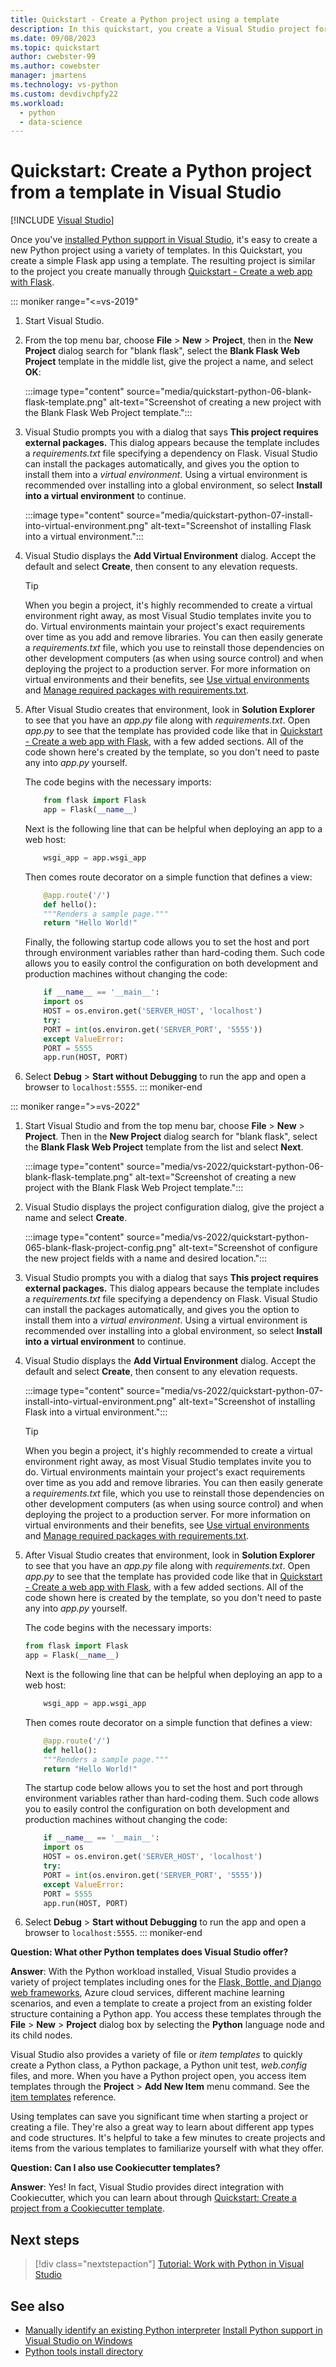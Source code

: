 ```yaml
---
title: Quickstart - Create a Python project using a template
description: In this quickstart, you create a Visual Studio project for Python using the built-in template for a basic Flask app.
ms.date: 09/08/2023
ms.topic: quickstart
author: cwebster-99
ms.author: cowebster
manager: jmartens
ms.technology: vs-python
ms.custom: devdivchpfy22
ms.workload:
  - python
  - data-science
---
```


# Quickstart: Create a Python project from a template in Visual Studio

[!INCLUDE [Visual Studio](~/includes/applies-to-version/vs-windows-only.md)]

Once you've [installed Python support in Visual Studio](installing-python-support-in-visual-studio.md), it's easy to create a new Python project using a variety of templates. In this Quickstart, you create a simple Flask app using a template. The resulting project is similar to the project you create manually through [Quickstart - Create a web app with Flask](../ide/quickstart-python.md).

::: moniker range="<=vs-2019"

1. Start Visual Studio.
1. From the top menu bar, choose **File** > **New** > **Project**, then in the **New Project** dialog search for "blank flask", select the **Blank Flask Web Project** template in the middle list, give the project a name, and select **OK**:

   :::image type="content" source="media/quickstart-python-06-blank-flask-template.png" alt-text="Screenshot of creating a new project with the Blank Flask Web Project template.":::

1. Visual Studio prompts you with a dialog that says **This project requires external packages.** This dialog appears because the template includes a _requirements.txt_ file specifying a dependency on Flask. Visual Studio can install the packages automatically, and gives you the option to install them into a _virtual environment_. Using a virtual environment is recommended over installing into a global environment, so select **Install into a virtual environment** to continue.

   :::image type="content" source="media/quickstart-python-07-install-into-virtual-environment.png" alt-text="Screenshot of installing Flask into a virtual environment.":::

1. Visual Studio displays the **Add Virtual Environment** dialog. Accept the default and select **Create**, then consent to any elevation requests.

   > [!Tip]
   > When you begin a project, it's highly recommended to create a virtual environment right away, as most Visual Studio templates invite you to do. Virtual environments maintain your project's exact requirements over time as you add and remove libraries. You can then easily generate a _requirements.txt_ file, which you use to reinstall those dependencies on other development computers (as when using source control) and when deploying the project to a production server. For more information on virtual environments and their benefits, see [Use virtual environments](../python/selecting-a-python-environment-for-a-project.md#use-virtual-environments) and [Manage required packages with requirements.txt](../python/managing-required-packages-with-requirements-txt.md).

1. After Visual Studio creates that environment, look in **Solution Explorer** to see that you have an _app.py_ file along with _requirements.txt_. Open _app.py_ to see that the template has provided code like that in [Quickstart - Create a web app with Flask](../ide/quickstart-python.md), with a few added sections. All of the code shown here's created by the template, so you don't need to paste any into _app.py_ yourself.

   The code begins with the necessary imports:

   ```python
       from flask import Flask
       app = Flask(__name__)
   ```

   Next is the following line that can be helpful when deploying an app to a web host:

   ```python
       wsgi_app = app.wsgi_app
   ```

   Then comes route decorator on a simple function that defines a view:

   ```python
       @app.route('/')
       def hello():
       """Renders a sample page."""
       return "Hello World!"
   ```

   Finally, the following startup code allows you to set the host and port through environment variables rather than hard-coding them. Such code allows you to easily control the configuration on both development and production machines without changing the code:

   ```python
       if __name__ == '__main__':
       import os
       HOST = os.environ.get('SERVER_HOST', 'localhost')
       try:
       PORT = int(os.environ.get('SERVER_PORT', '5555'))
       except ValueError:
       PORT = 5555
       app.run(HOST, PORT)
   ```

1. Select **Debug** > **Start without Debugging** to run the app and open a browser to `localhost:5555`.
   ::: moniker-end

::: moniker range=">=vs-2022"

1. Start Visual Studio and from the top menu bar, choose **File** > **New** > **Project**. Then in the **New Project** dialog search for "blank flask", select the **Blank Flask Web Project** template from the list and select **Next**.

   :::image type="content" source="media/vs-2022/quickstart-python-06-blank-flask-template.png" alt-text="Screenshot of creating a new project with the Blank Flask Web Project template.":::

1. Visual Studio displays the project configuration dialog, give the project a name and select **Create**.

   :::image type="content" source="media/vs-2022/quickstart-python-065-blank-flask-project-config.png" alt-text="Screenshot of configure the new project fields with a name and desired location.":::

1. Visual Studio prompts you with a dialog that says **This project requires external packages.** This dialog appears because the template includes a _requirements.txt_ file specifying a dependency on Flask. Visual Studio can install the packages automatically, and gives you the option to install them into a _virtual environment_. Using a virtual environment is recommended over installing into a global environment, so select **Install into a virtual environment** to continue.

1. Visual Studio displays the **Add Virtual Environment** dialog. Accept the default and select **Create**, then consent to any elevation requests.

   :::image type="content" source="media/vs-2022/quickstart-python-07-install-into-virtual-environment.png" alt-text="Screenshot of installing Flask into a virtual environment.":::

   > [!Tip]
   > When you begin a project, it's highly recommended to create a virtual environment right away, as most Visual Studio templates invite you to do. Virtual environments maintain your project's exact requirements over time as you add and remove libraries. You can then easily generate a _requirements.txt_ file, which you use to reinstall those dependencies on other development computers (as when using source control) and when deploying the project to a production server. For more information on virtual environments and their benefits, see [Use virtual environments](../python/selecting-a-python-environment-for-a-project.md#use-virtual-environments) and [Manage required packages with requirements.txt](../python/managing-required-packages-with-requirements-txt.md).

1. After Visual Studio creates that environment, look in **Solution Explorer** to see that you have an _app.py_ file along with _requirements.txt_. Open _app.py_ to see that the template has provided code like that in [Quickstart - Create a web app with Flask](../ide/quickstart-python.md), with a few added sections. All of the code shown here is created by the template, so you don't need to paste any into _app.py_ yourself.

   The code begins with the necessary imports:

   ```python
   from flask import Flask
   app = Flask(__name__)
   ```

   Next is the following line that can be helpful when deploying an app to a web host:

   ```python
       wsgi_app = app.wsgi_app
   ```

   Then comes route decorator on a simple function that defines a view:

   ```python
       @app.route('/')
       def hello():
       """Renders a sample page."""
       return "Hello World!"
   ```

   The startup code below allows you to set the host and port through environment variables rather than hard-coding them. Such code allows you to easily control the configuration on both development and production machines without changing the code:

   ```python
       if __name__ == '__main__':
       import os
       HOST = os.environ.get('SERVER_HOST', 'localhost')
       try:
       PORT = int(os.environ.get('SERVER_PORT', '5555'))
       except ValueError:
       PORT = 5555
       app.run(HOST, PORT)
   ```

1. Select **Debug** > **Start without Debugging** to run the app and open a browser to `localhost:5555`.
   ::: moniker-end

**Question: What other Python templates does Visual Studio offer?**

**Answer**: With the Python workload installed, Visual Studio provides a variety of project templates including ones for the [Flask, Bottle, and Django web frameworks](../python/python-web-application-project-templates.md), Azure cloud services, different machine learning scenarios, and even a template to create a project from an existing folder structure containing a Python app. You access these templates through the **File** > **New** > **Project** dialog box by selecting the **Python** language node and its child nodes.

Visual Studio also provides a variety of file or _item templates_ to quickly create a Python class, a Python package, a Python unit test, _web.config_ files, and more. When you have a Python project open, you access item templates through the **Project** > **Add New Item** menu command. See the [item templates](python-item-templates.md) reference.

Using templates can save you significant time when starting a project or creating a file. They're also a great way to learn about different app types and code structures. It's helpful to take a few minutes to create projects and items from the various templates to familiarize yourself with what they offer.

**Question: Can I also use Cookiecutter templates?**

**Answer**: Yes! In fact, Visual Studio provides direct integration with Cookiecutter, which you can learn about through [Quickstart: Create a project from a Cookiecutter template](../python/quickstart-04-python-in-visual-studio-project-from-cookiecutter.md).

## Next steps

> [!div class="nextstepaction"]
> [Tutorial: Work with Python in Visual Studio](tutorial-working-with-python-in-visual-studio-step-01-create-project.md)

## See also

- [Manually identify an existing Python interpreter](managing-python-environments-in-visual-studio.md#manually-identify-an-existing-environment)
  [Install Python support in Visual Studio on Windows](installing-python-support-in-visual-studio.md#how-to-install-python-support-in-visual-studio-on-windows)
- [Python tools install directory](installing-python-support-in-visual-studio.md#install-locations)
